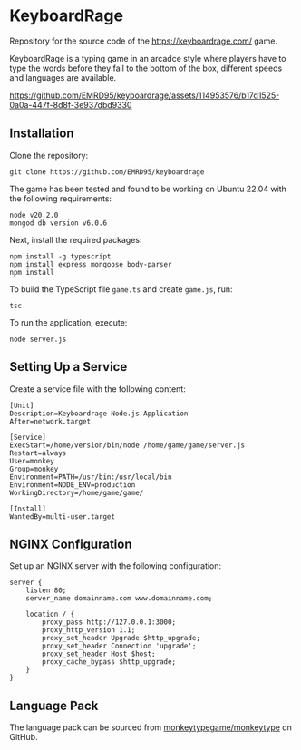 # KeyboardRage

Repository for the source code of the https://keyboardrage.com/ game.

KeyboardRage is a typing game in an arcadce style where players have to type the words before they fall to the bottom of the box, different speeds and languages are available.






https://github.com/EMRD95/keyboardrage/assets/114953576/b17d1525-0a0a-447f-8d8f-3e937dbd9330





## Installation

Clone the repository:

```shell
git clone https://github.com/EMRD95/keyboardrage
```

The game has been tested and found to be working on Ubuntu 22.04 with the following requirements:

```shell
node v20.2.0
mongod db version v6.0.6
```

Next, install the required packages:

```shell
npm install -g typescript
npm install express mongoose body-parser
npm install
```

To build the TypeScript file `game.ts` and create `game.js`, run:

```shell
tsc
```

To run the application, execute:

```shell
node server.js
```

## Setting Up a Service

Create a service file with the following content:

```shell
[Unit]
Description=Keyboardrage Node.js Application
After=network.target

[Service]
ExecStart=/home/version/bin/node /home/game/game/server.js
Restart=always
User=monkey
Group=monkey
Environment=PATH=/usr/bin:/usr/local/bin
Environment=NODE_ENV=production
WorkingDirectory=/home/game/game/

[Install]
WantedBy=multi-user.target
```

## NGINX Configuration

Set up an NGINX server with the following configuration:

```shell
server {
    listen 80;
    server_name domainname.com www.domainname.com;

    location / {
        proxy_pass http://127.0.0.1:3000;
        proxy_http_version 1.1;
        proxy_set_header Upgrade $http_upgrade;
        proxy_set_header Connection 'upgrade';
        proxy_set_header Host $host;
        proxy_cache_bypass $http_upgrade;
    }
}
```

## Language Pack

The language pack can be sourced from [monkeytypegame/monkeytype](https://github.com/monkeytypegame/monkeytype) on GitHub.
